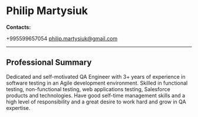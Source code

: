 # Philip Martysiuk

**Contacts:**

+995599657054
<philip.martysiuk@gmail.com>

---

## Professional Summary

Dedicated and self-motivated QA Engineer with 3+ years of experience in software testing in an Agile development environment. Skilled in functional testing, non-functional testing, web applications testing, Salesforce products and technologies. Have good self-time management skills and a high level of responsibility and a great desire to work hard and grow in QA expertise.
